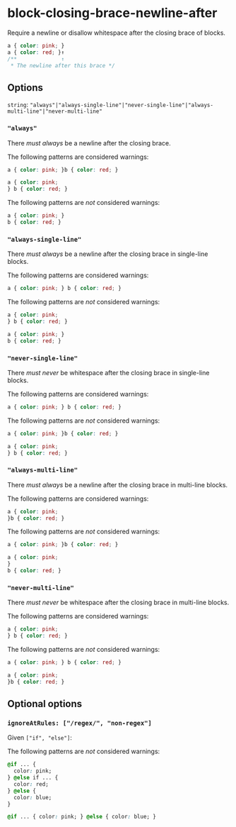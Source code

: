# block-closing-brace-newline-after

Require a newline or disallow whitespace after the closing brace of blocks.

```css
a { color: pink; }
a { color: red; }↑
/**              ↑
 * The newline after this brace */
```

## Options

`string`: `"always"|"always-single-line"|"never-single-line"|"always-multi-line"|"never-multi-line"`

### `"always"`

There *must always* be a newline after the closing brace.

The following patterns are considered warnings:

```css
a { color: pink; }b { color: red; }
```

```css
a { color: pink;
} b { color: red; }
```

The following patterns are *not* considered warnings:

```css
a { color: pink; }
b { color: red; }
```

### `"always-single-line"`

There *must always* be a newline after the closing brace in single-line blocks.

The following patterns are considered warnings:

```css
a { color: pink; } b { color: red; }
```

The following patterns are *not* considered warnings:

```css
a { color: pink;
} b { color: red; }
```

```css
a { color: pink; }
b { color: red; }
```

### `"never-single-line"`

There *must never* be whitespace after the closing brace in single-line blocks.

The following patterns are considered warnings:

```css
a { color: pink; } b { color: red; }
```

The following patterns are *not* considered warnings:

```css
a { color: pink; }b { color: red; }
```

```css
a { color: pink;
} b { color: red; }
```

### `"always-multi-line"`

There *must always* be a newline after the closing brace in multi-line blocks.

The following patterns are considered warnings:

```css
a { color: pink;
}b { color: red; }
```

The following patterns are *not* considered warnings:

```css
a { color: pink; }b { color: red; }
```

```css
a { color: pink;
}
b { color: red; }
```

### `"never-multi-line"`

There *must never* be whitespace after the closing brace in multi-line blocks.

The following patterns are considered warnings:

```css
a { color: pink;
} b { color: red; }
```

The following patterns are *not* considered warnings:

```css
a { color: pink; } b { color: red; }
```

```css
a { color: pink;
}b { color: red; }
```

## Optional options

### `ignoreAtRules: ["/regex/", "non-regex"]`

Given `["if", "else"]`:

The following patterns are *not* considered warnings:

```css
@if ... {
  color: pink;
} @else if ... {
  color: red;
} @else {
  color: blue;
}
```

```css
@if ... { color: pink; } @else { color: blue; }
```
